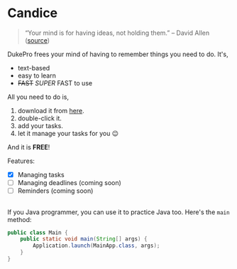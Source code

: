 # Candice

> “Your mind is for having ideas, not holding them.” – David Allen ([source](https://dansilvestre.com/productivity-quotes))

DukePro frees your mind of having to remember things you need to do. It's,

- text-based
- easy to learn
- ~~FAST~~ *SUPER* FAST to use

All you need to do is,

1. download it from [here](../../).
2. double-click it.
3. add your tasks.
4. let it manage your tasks for you 😉

And it is **FREE**!

Features:

- [x] Managing tasks
- [ ] Managing deadlines (coming soon)
- [ ] Reminders (coming soon)

##

If you Java programmer, you can use it to practice Java too. Here's the `main` method:

```java
public class Main {
    public static void main(String[] args) {
        Application.launch(MainApp.class, args);
    }
}
```
